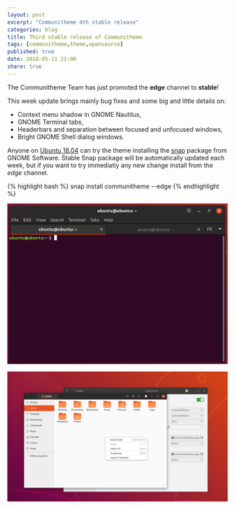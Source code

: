 ```yaml
---
layout: post
excerpt: "Communitheme 4th stable release"
categories: blog
title: Third stable release of Communitheme
tags: [communitheme,theme,opensource]
published: true
date: 2018-05-11 22:00
share: true
---
```


The Communitheme Team has just promoted the **edge** channel to **stable**!

This week update brings mainly bug fixes and some big and little details on:

- Context menu shadow in GNOME Nautilus,
- GNOME Terminal tabs,
- Headerbars and separation between focused and unfocused windows,
- Bright GNOME Shell dialog windows.

Anyone on [Ubuntu 18.04](https://www.ubuntu.com/download/desktop) can try the theme installing the [snap](https://snapcraft.io/communitheme) package from GNOME Software.
Stable Snap package will be automatically updated each week, but if you want to try immediatly any new change install from the *edge* channel.

{% highlight bash %}
snap install communitheme --edge
{% endhighlight %}

![communitheme-3rd-release-pic](/images/terminal.png)

![communitheme-3rd-release-pic](/images/nautilus-headerbars.png)
